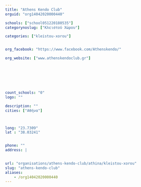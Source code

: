 ```yaml
---
title: "Athens Kendo Club"
orguid: "org14042020000440"

schools: ["school051220180535"]
categorynoslug: ["Κλειστού Χώρου"]

categories: ["kleistou-xorou"]


org_facebook: "https://www.facebook.com/Athenskendo/"

org_website: ["www.athenskendoclub.gr"]







count_schools: "0"
logo: ""

description: ""
cities: ["Αθήνα"]



long: "23.7309"
lat : "38.03241"


phone: ""
address: |
    

url: "organisations/athens-kendo-club/athina/kleistou-xorou"
slug: "athens-kendo-club"
aliases:
    - /org14042020000440
---
```




